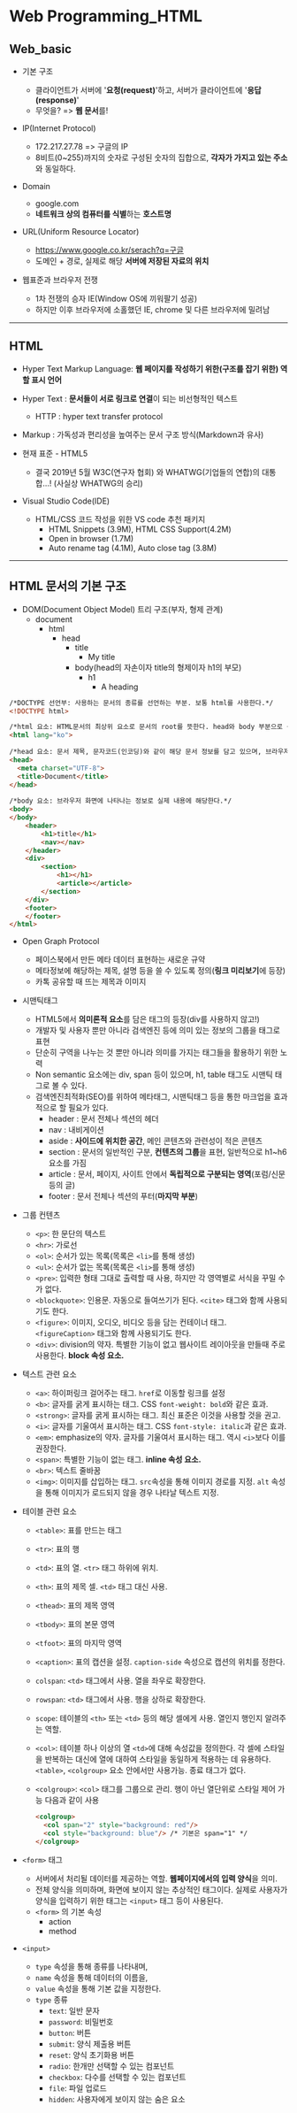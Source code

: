 # Web Programming_HTML

## Web_basic

- 기본 구조
  - 클라이언트가 서버에 '**요청(request)**'하고, 서버가 클라이언트에 '**응답(response)**'
  - 무엇을? => **웹 문서**를!

- IP(Internet Protocol)
  - 172.217.27.78 => 구글의 IP
  - 8비트(0~255)까지의 숫자로 구성된 숫자의 집합으로, **각자가 가지고 있는 주소**와 동일하다.

- Domain
  - google.com
  - **네트워크 상의 컴퓨터를 식별**하는 **호스트명**
- URL(Uniform Resource Locator)
  - https://www.google.co.kr/serach?q=구글
  - 도메인 + 경로, 실제로 해당 **서버에 저장된 자료의 위치**
- 웹표준과 브라우저 전쟁
  - 1차 전쟁의 승자 IE(Window OS에 끼워팔기 성공)
  - 하지만 이후 브라우저에 소홀했던 IE, chrome 및 다른 브라우저에 밀려남

---

## HTML

- Hyper Text Markup Language: **웹 페이지를 작성하기 위한(구조를 잡기 위한) 역할 표시 언어**
- Hyper Text : **문서들이 서로 링크로 연결**이 되는 비선형적인 텍스트
  - HTTP : hyper text transfer protocol
- Markup : 가독성과 편리성을 높여주는 문서 구조 방식(Markdown과 유사)

- 현재 표준 - HTML5
  - 결국 2019년 5월 W3C(연구자 협회) 와 WHATWG(기업들의 연합)의 대통합...! (사실상 WHATWG의 승리)

- Visual Studio Code(IDE)
  - HTML/CSS 코드 작성을 위한 VS code 추천 패키지
    - HTML Snippets (3.9M), HTML CSS Support(4.2M)
    - Open in browser (1.7M)
    - Auto rename tag (4.1M), Auto close tag (3.8M)

---

## HTML 문서의 기본 구조

- DOM(Document Object Model) 트리 구조(부자, 형제 관계)
  - document
    - html
      - head
        - title
          - My title
        - body(head의 자손이자 title의 형제이자 h1의 부모)
          - h1
            - A heading

```html
/*DOCTYPE 선언부: 사용하는 문서의 종류를 선언하는 부분. 보통 html를 사용한다.*/
<!DOCTYPE html>

/*html 요소: HTML문서의 최상위 요소로 문서의 root를 뜻한다. head와 body 부분으로 구분된다.*/
<html lang="ko">
    
/*head 요소: 문서 제목, 문자코드(인코딩)와 같이 해당 문서 정보를 담고 있으며, 브라우저에 나타나지 않는다. og와 같은 메타데이터를 통해 웹 문서의 대한 추가 정보를 선언한다. CSS 파일 혹은 자바스크립트 파일 등 외부 파일을 연결할 수 있다.*/
<head>
  <meta charset="UTF-8">
  <title>Document</title>
</head>
    
/*body 요소: 브라우저 화면에 나타나는 정보로 실제 내용에 해당한다.*/
<body>
</body>
    <header>
        <h1>title</h1>
        <nav></nav>
    </header>
    <div>
        <section>
	        <h1></h1>
            <article></article>
        </section>
    </div>
    <footer>
    </footer>
</html>
```

- Open Graph Protocol

  - 페이스북에서 만든 메타 데이터 표현하는 새로운 규약
  - 메타정보에 해당하는 제목, 설명 등을 쓸 수 있도록 정의(**링크 미리보기**에 등장)
  - 카톡 공유할 때 뜨는 제목과 이미지

- 시맨틱태그

  - HTML5에서 **의미론적 요소**를 담은 태그의 등장(div를 사용하지 않고!)
  - 개발자 및 사용자 뿐만 아니라 검색엔진 등에 의미 있는 정보의 그룹을 태그로 표현
  - 단순히 구역을 나누는 것 뿐만 아니라 의미를 가지는 태그들을 활용하기 위한 노력
  - Non semantic 요소에는 div, span 등이 있으며, h1, table 태그도 시맨틱 태그로 볼 수 있다.
  - 검색엔진최적화(SEO)를 위하여 메타태그, 시맨틱태그 등을 통한 마크업을 효과적으로 할 필요가 있다.
    - header : 문서 전체나 섹션의 헤더
    - nav : 내비게이션
    - aside : **사이드에 위치한 공간**, 메인 콘텐츠와 관련성이 적은 콘텐츠
    - section : 문서의 일반적인 구분, **컨텐츠의 그룹**을 표현, 일반적으로 h1~h6 요소를 가짐
    - article : 문서, 페이지, 사이트 안에서 **독립적으로 구분되는 영역**(포럼/신문 등의 글)
    - footer : 문서 전체나 섹션의 푸터(**마지막 부분**)

- 그룹 컨텐츠

  - `<p>`: 한 문단의 텍스트
  - `<hr>`: 가로선
  - `<ol>`: 순서가 있는 목록(목록은 `<li>`를 통해 생성)
  - `<ul>`: 순서가 없는 목록(목록은 `<li>`를 통해 생성)
  - `<pre>`: 입력한 형태 그대로 출력할 때 사용, 하지만 각 영역별로 서식을 꾸밀 수가 없다.
  - `<blockquote>`: 인용문. 자동으로 들여쓰기가 된다. `<cite>` 태그와 함께 사용되기도 한다.
  - `<figure>`:  이미지, 오디오, 비디오 등을 담는 컨테이너 태그. `<figureCaption>` 태그와 함께 사용되기도 한다.
  - `<div>`: division의 약자. 특별한 기능이 없고 웹사이트 레이아웃을 만들때 주로 사용한다. **block 속성 요소.**

- 텍스트 관련 요소

  - `<a>`: 하이퍼링크 걸어주는 태그.  `href`로 이동할 링크를 설정
  - `<b>`: 글자를 굵게 표시하는 태그. CSS `font-weight: bold`와 같은 효과.
  - `<strong>`: 글자를 굵게 표시하는 태그. 최신 표준은 이것을 사용할 것을 권고.
  - `<i>`: 글자를 기울여서 표시하는 태그. CSS `font-style: italic`과 같은 효과.
  - `<em>`: emphasize의 약자. 글자를 기울여서 표시하는 태그. 역시 `<i>`보다 이를 권장한다.
  - `<span>`:  특별한 기능이 없는 태그. **inline 속성 요소.**
  - `<br>`: 텍스트 줄바꿈
  - `<img>`: 이미지를 삽입하는 태그. `src`속성을 통해 이미지 경로를 지정. `alt` 속성을 통해 이미지가 로드되지 않을 경우 나타날 텍스트 지정.

- 테이블 관련 요소

  - `<table>`: 표를 만드는 태그

  - `<tr>`: 표의 행

  - `<td>`: 표의 열. `<tr>` 태그 하위에 위치.

  - `<th>`: 표의 제목 셀. `<td>` 태그 대신 사용.

  - `<thead>`: 표의 제목 영역

  - `<tbody>`: 표의 본문 영역

  - `<tfoot>`: 표의 마지막 영역

  - `<caption>`:  표의 캡션을 설정. `caption-side` 속성으로 캡션의 위치를 정한다.

  - `colspan`: `<td>` 태그에서 사용. 열을 좌우로 확장한다.

  - `rowspan`: `<td>` 태그에서 사용. 행을 상하로 확장한다.

  - `scope`: 테이블의 `<th>` 또는 `<td>` 등의 해당 셀에게 사용. 열인지 행인지 알려주는 역할.

  - `<col>`: 테이블 하나 이상의 열 `<td>`에 대해 속성값을 정의한다. 각 셀에 스타일을 반복하는 대신에 열에 대하여 스타일을 동일하게 적용하는 데 유용하다. `<table>`, `<colgroup>` 요소 안에서만 사용가능. 종료 태그가 없다.

  - `<colgroup>`: `<col>`  태그를 그룹으로 관리. 행이 아닌 열단위로 스타일 제어 가능
    다음과 같이 사용

    ```html
    <colgroup>
      <col span="2" style="background: red"/>
      <col style="background: blue"/> /* 기본은 span="1" */
    </colgroup>
    ```

- `<form>` 태그

  - 서버에서 처리될 데이터를 제공하는 역할. **웹페이지에서의 입력 양식**을 의미. 
  - 전체 양식을 의미하며, 화면에 보이지 않는 추상적인 태그이다. 실제로 사용자가 양식을 입력하기 위한 태그는 `<input>` 태그 등이 사용된다.
  - `<form>` 의 기본 속성
    - action
    - method

- `<input>`

  - `type` 속성을 통해 종류를 나타내며,
  - `name` 속성을 통해 데이터의 이름을,
  - `value` 속성을 통해 기본 값을 지정한다.
  - `type` 종류
    - `text`: 일반 문자
    - `password`: 비밀번호
    - `button`: 버튼
    - `submit`: 양식 제출용 버튼
    - `reset`: 양식 초기화용 버튼
    - `radio`: 한개만 선택할 수 있는 컴포넌트
    - `checkbox`: 다수를 선택할 수 있는 컴포넌트
    - `file`: 파일 업로드
    - `hidden`: 사용자에게 보이지 않는 숨은 요소